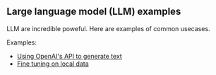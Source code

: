 Large language model (LLM) examples
---------

LLM are incredible poweful. Here are examples of common usecases.

Examples:

- [Using OpenAI's API to generate text](generate_text_openai_api.py)
- [Fine tuning on local data](fine_tune_llm.py)
